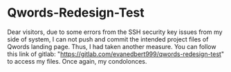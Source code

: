 # Qwords-Redesign-Test

Dear visitors, due to some errors from the SSH security key issues from my side of system, I can not push and commit the intended project files of Qwords landing page. Thus, I had taken another measure. You can follow this link of gitlab: "https://gitlab.com/evanedbert999/qwords-redesign-test" to access my files. Once again, my condolonces.
